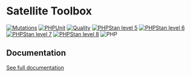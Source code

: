 Satellite Toolbox
===

[![Mutations](https://github.com/php-etl/satellite-toolbox/actions/workflows/infection.yaml/badge.svg)](https://github.com/php-etl/satellite-toolbox/actions/workflows/infection.yaml)
[![PHPUnit](https://github.com/php-etl/satellite-toolbox/actions/workflows/phpunit.yaml/badge.svg)](https://github.com/php-etl/satellite-toolbox/actions/workflows/phpunit.yaml)
[![Quality](https://github.com/php-etl/satellite-toolbox/actions/workflows/quality.yaml/badge.svg)](https://github.com/php-etl/satellite-toolbox/actions/workflows/quality.yaml)
[![PHPStan level 5](https://github.com/php-etl/satellite-toolbox/actions/workflows/phpstan-5.yaml/badge.svg)](https://github.com/php-etl/satellite-toolbox/actions/workflows/phpstan-5.yaml)
[![PHPStan level 6](https://github.com/php-etl/satellite-toolbox/actions/workflows/phpstan-6.yaml/badge.svg)](https://github.com/php-etl/satellite-toolbox/actions/workflows/phpstan-6.yaml)
[![PHPStan level 7](https://github.com/php-etl/satellite-toolbox/actions/workflows/phpstan-7.yaml/badge.svg)](https://github.com/php-etl/satellite-toolbox/actions/workflows/phpstan-7.yaml)
[![PHPStan level 8](https://github.com/php-etl/satellite-toolbox/actions/workflows/phpstan-8.yaml/badge.svg)](https://github.com/php-etl/satellite-toolbox/actions/workflows/phpstan-8.yaml)
![PHP](https://img.shields.io/packagist/php-v/php-etl/satellite-toolbox)

Documentation
---

[See full documentation](https://php-etl.github.io/documentation/components/satellite/)
